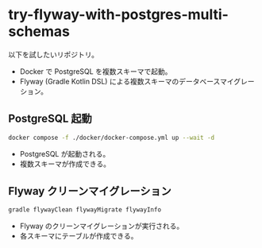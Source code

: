 # try-flyway-with-postgres-multi-schemas

以下を試したいリポジトリ。

- Docker で PostgreSQL を複数スキーマで起動。
- Flyway (Gradle Kotlin DSL) による複数スキーマのデータベースマイグレーション。

## PostgreSQL 起動

```sh
docker compose -f ./docker/docker-compose.yml up --wait -d
```

- PostgreSQL が起動される。
- 複数スキーマが作成できる。

## Flyway クリーンマイグレーション

```sh
gradle flywayClean flywayMigrate flywayInfo
```

- Flyway のクリーンマイグレーションが実行される。
- 各スキーマにテーブルが作成できる。
